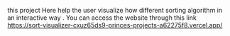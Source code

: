 this project Here help the user visualize how different sorting algorithm in an interactive way . You can access the website through this link https://sort-visualizer-cxuz65ds9-princes-projects-a62275f8.vercel.app/
